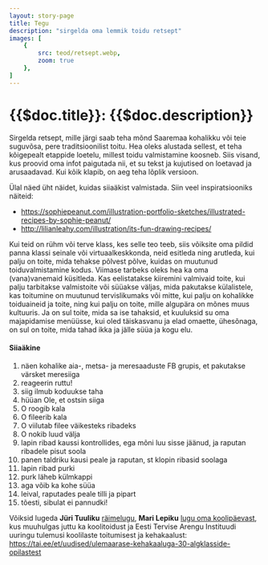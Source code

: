 ```yaml
---
layout: story-page
title: Tegu
description: "sirgelda oma lemmik toidu retsept"
images: [
    {
        src: teod/retsept.webp,
        zoom: true
    },
]
---
```


# {{$doc.title}}: {{$doc.description}}

Sirgelda retsept, mille järgi saab teha mõnd Saaremaa kohalikku või teie suguvõsa, pere traditsioonilist toitu. Hea oleks alustada sellest, et teha kõigepealt etappide loetelu, millest toidu valmistamine koosneb. Siis visand, kus proovid oma infot paigutada nii, et su tekst ja kujutised on loetavad ja arusaadavad. Kui kõik klapib, on aeg teha lõplik versioon.

Ülal näed üht näidet, kuidas siiaäkist valmistada. Siin veel inspiratsiooniks näiteid: 

- https://sophiepeanut.com/illustration-portfolio-sketches/illustrated-recipes-by-sophie-peanut/
- http://lilianleahy.com/illustration/its-fun-drawing-recipes/

Kui teid on rühm või terve klass, kes selle teo teeb, siis võiksite oma pildid panna klassi seinale või virtuaalkeskkonda, neid esitleda ning arutleda, kui palju on toite, mida tehakse põlvest põlve, kuidas on muutunud toiduvalmistamine kodus. Viimase tarbeks oleks hea ka oma (vana)vanemaid küsitleda. Kas eelistatakse kiiremini valmivaid toite, kui palju tarbitakse valmistoite või süüakse väljas, mida pakutakse külalistele, kas toitumine on muutunud tervislikumaks või mitte, kui palju on kohalikke toiduaineid ja toite, ning kui palju on toite, mille algupära on mõnes muus kultuuris. Ja on sul toite, mida sa ise tahaksid, et kuuluksid su oma majapidamise menüüsse, kui oled täiskasvanu ja elad omaette, ühesõnaga, on sul on toite, mida tahad ikka ja jälle süüa ja kogu elu.

#### Siiaäkine

1. näen kohalike aia-, metsa- ja meresaaduste FB grupis, et pakutakse värsket meresiiga
2. reageerin ruttu!
3. siig ilmub koduukse taha
4. hüüan Ole, et ostsin siiga
5. O roogib kala
6. O fileerib kala
7. O viilutab filee väikesteks ribadeks
8. O nokib luud välja
9. lapin ribad kaussi kontrollides, ega mõni luu sisse jäänud, ja raputan ribadele pisut soola
10. panen taldriku kausi peale ja raputan, st klopin ribasid soolaga
11. lapin ribad purki 
12. purk läheb külmkappi
13. aga võib ka kohe süüa
14. leival, raputades peale tilli ja pipart
15. tõesti, sibulat ei pannudki!




<details-wrapper summary="Lisaks" icon="icon-park-outline:six-points">

Võiksid lugeda **Jüri Tuuliku** <a href="../_lood/jyri-tuulik-raim">räimelugu</a>, **Mari Lepiku** <a href="../_lood/mari-lepik">lugu oma koolipäevast</a>, kus muuhulgas juttu ka koolitoidust ja Eesti Tervise Arengu Instituudi uuringu tulemusi koolilaste toitumisest ja kehakaalust: https://tai.ee/et/uudised/ulemaarase-kehakaaluga-30-algklasside-opilastest

</details-wrapper>

